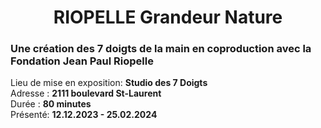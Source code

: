 <h1 align=center>
RIOPELLE Grandeur Nature</h1>
<h3>Une création des 7 doigts de la main en coproduction avec la Fondation Jean Paul Riopelle
</h3>

<p>
Lieu de mise en exposition: <strong> Studio des 7 Doigts </strong><br>
Adresse : <strong>2111 boulevard St-Laurent</strong><br>
Durée : <strong>80 minutes</strong><br>
Présenté: <strong>12.12.2023 - 25.02.2024</strong>
</p>
